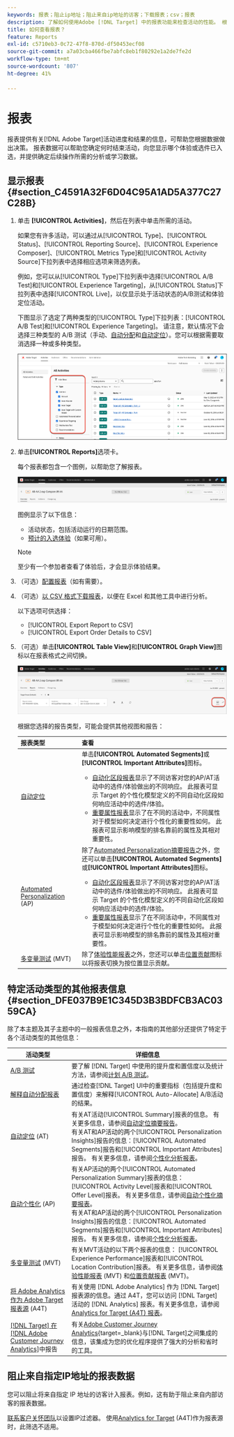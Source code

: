 ```yaml
---
keywords: 报表；阻止ip地址；阻止来自ip地址的访客；下载报表；csv；报表
description: 了解如何使用Adobe [!DNL Target] 中的报表功能来检查活动的性能。 根据您的数据做出更好的决策以提高ROI。
title: 如何查看报表？
feature: Reports
exl-id: c5710eb3-0c72-47f8-870d-df50453ecf08
source-git-commit: a7a03cba466fbe7abfc8eb1f80292e1a2de7fe2d
workflow-type: tm+mt
source-wordcount: '807'
ht-degree: 41%

---
```


# 报表

报表提供有关[!DNL Adobe Target]活动进度和结果的信息，可帮助您根据数据做出决策。 报表数据可以帮助您确定何时结束活动，向您显示哪个体验或选件已入选，并提供确定后续操作所需的分析或学习数据。

## 显示报表 {#section_C4591A32F6D04C95A1AD5A377C27C28B}

1. 单击 **[!UICONTROL Activities]**，然后在列表中单击所需的活动。

   如果您有许多活动，可以通过从[!UICONTROL Type]、[!UICONTROL Status]、[!UICONTROL Reporting Source]、[!UICONTROL Experience Composer]、[!UICONTROL Metrics Type]和[!UICONTROL Activity Source]下拉列表中选择相应选项来筛选列表。

   例如，您可以从[!UICONTROL Type]下拉列表中选择[!UICONTROL A/B Test]和[!UICONTROL Experience Targeting]，从[!UICONTROL Status]下拉列表中选择[!UICONTROL Live]，以仅显示处于活动状态的A/B测试和体验定位活动。

   下图显示了选定了两种类型的[!UICONTROL Type]下拉列表：[!UICONTROL A/B Test]和[!UICONTROL Experience Targeting]。 请注意，默认情况下会选择三种类型的 A/B 测试（手动、[自动分配](/help/main/c-activities/automated-traffic-allocation/automated-traffic-allocation.md)和[自动定位](/help/main/c-activities/auto-target/auto-target-to-optimize.md)）。您可以根据需要取消选择一种或多种类型。

   ![按类型筛选报表](/help/main/c-reports/assets/report_filters-new.png)

1. 单击&#x200B;**[!UICONTROL Reports]**&#x200B;选项卡。

   每个报表都包含一个图例，以帮助您了解报表。

   ![报表图例](/help/main/c-reports/assets/report_menu_bar-new.png)

   图例显示了以下信息：

   * 活动状态，包括活动运行的日期范围。
   * [预计的入选体验](/help/main/c-activities/automated-traffic-allocation/determine-winner.md)（如果可用）。

   >[!NOTE]
   >
   >至少有一个参加者查看了体验后，才会显示体验结果。

1. （可选）[配置报表](/help/main/c-reports/c-report-settings/report-settings.md#concept_4BB6A7FDAB6F4806A632F9CD989B8BFA)（如有需要）。
1. （可选）[以 CSV 格式下载报表](/help/main/c-reports/c-report-settings/downloading-data-in-csv-file.md)，以便在 Excel 和其他工具中进行分析。

   以下选项可供选择：

   * [!UICONTROL Export Report to CSV]
   * [!UICONTROL Export Order Details to CSV]

1. （可选）单击&#x200B;**[!UICONTROL Table View]**&#x200B;和&#x200B;**[!UICONTROL Graph View]**&#x200B;图标以在报表格式之间切换。

   ![表和图形视图图标](/help/main/c-reports/assets/table-and-graph-icons.png)

   根据您选择的报告类型，可能会提供其他视图和报告：

   | 报表类型 | 查看 |
   | --- | --- |
   | [自动定位](/help/main/c-activities/auto-target/auto-target-to-optimize.md) | 单击&#x200B;**[!UICONTROL Automated Segments]**&#x200B;或&#x200B;**[!UICONTROL Important Attributes]**&#x200B;图标。<ul><li>[自动化区段报表](/help/main/c-reports/c-personalization-insights-reports/automated-segments-report.md)显示了不同访客对您的AP/AT活动中的选件/体验做出的不同响应。 此报表可显示 Target 的个性化模型定义的不同自动化区段如何响应活动中的选件/体验。</li><li>[重要属性报表](/help/main/c-reports/c-personalization-insights-reports/important-attributes-report.md)显示了在不同的活动中，不同属性对于模型如何决定进行个性化的重要性如何。 此报表可显示影响模型的排名靠前的属性及其相对重要性。</li></ul> |
   | [Automated Personalization](/help/main/c-activities/t-automated-personalization/automated-personalization.md) (AP) | 除了[Automated Personalization摘要报告](/help/main/c-reports/personalization-reports/reports-ap.md)之外，您还可以单击&#x200B;**[!UICONTROL Automated Segments]**&#x200B;或&#x200B;**[!UICONTROL Important Attributes]**&#x200B;图标。<ul><li>[自动化区段报表](/help/main/c-reports/c-personalization-insights-reports/automated-segments-report.md)显示了不同访客对您的AP/AT活动中的选件/体验做出的不同响应。 此报表可显示 Target 的个性化模型定义的不同自动化区段如何响应活动中的选件/体验。</li><li>[重要属性报表](/help/main/c-reports/c-personalization-insights-reports/important-attributes-report.md)显示了在不同活动中，不同属性对于模型如何决定进行个性化的重要性如何。 此报表可显示影响模型的排名靠前的属性及其相对重要性。</li></ul> |
   | [多变量测试](/help/main/c-activities/c-multivariate-testing/multivariate-testing.md) (MVT) | 除了[体验性能报表](/help/main/c-reports/multivariate-test-reports/experience-performance-report.md)之外，您还可以单击[位置贡献](/help/main/c-reports/multivariate-test-reports/location-contribution-report.md)图标以将报表切换为按位置显示贡献。 |

## 特定活动类型的其他报表信息 {#section_DFE037B9E1C345D3B3BDFCB3AC0359CA}

除了本主题及其子主题中的一般报表信息之外，本指南的其他部分还提供了特定于各个活动类型的其他信息：

| 活动类型 | 详细信息 |
|--- |--- |
| [A/B 测试](/help/main/c-activities/t-test-ab/test-ab.md) | 要了解 [!DNL Target] 中使用的提升度和置信度以及统计方法，请参阅[计划 A/B 测试](/help/main/c-activities/t-test-ab/sample-size-determination.md)。 |
| [解释自动分配报表](/help/main/c-activities/automated-traffic-allocation/determine-winner.md) | 通过检查[!DNL Target] UI中的重要指标（包括提升度和置信度）来解释[!UICONTROL Auto-Allocate] A/B活动的结果。 |
| [自动定位](/help/main/c-activities/auto-target/auto-target-to-optimize.md) (AT) | 有关AT活动[!UICONTROL Summary]报表的信息。 有关更多信息，请参阅[自动定位摘要报告](/help/main/c-reports/personalization-reports/auto-target-summary-report.md)。<br>有关AT和AP活动的两个[!UICONTROL Personalization Insights]报告的信息：[!UICONTROL Automated Segments]报告和[!UICONTROL Important Attributes]报告。 有关更多信息，请参阅[个性化分析报表](/help/main/c-reports/c-personalization-insights-reports/personalization-insights-reports.md)。 |
| [自动个性化](/help/main/c-activities/t-automated-personalization/automated-personalization.md) (AP) | 有关AP活动的两个[!UICONTROL Automated Personalization Summary]报表的信息： [!UICONTROL Activity Level]报表和[!UICONTROL Offer Level]报表。 有关更多信息，请参阅[自动个性化摘要报表](/help/main/c-reports/personalization-reports/reports-ap.md)。<br>有关AT和AP活动的两个[!UICONTROL Personalization Insights]报告的信息：[!UICONTROL Automated Segments]报告和[!UICONTROL Important Attributes]报告。 有关更多信息，请参阅[个性化分析报表](/help/main/c-reports/c-personalization-insights-reports/personalization-insights-reports.md)。 |
| [多变量测试](/help/main/c-activities/c-multivariate-testing/multivariate-testing.md) (MVT) | 有关MVT活动的以下两个报表的信息： [!UICONTROL Experience Performance]报表和[!UICONTROL Location Contribution]报表。 有关更多信息，请参阅[体验性能报表](/help/main/c-reports/multivariate-test-reports/experience-performance-report.md) (MVT) 和[位置贡献报表](/help/main/c-reports/multivariate-test-reports/location-contribution-report.md) (MVT)。 |
| [将 Adobe Analytics 作为 Adobe Target 报表源](/help/main/c-integrating-target-with-mac/a4t/a4t.md) (A4T) | 有关使用 [!DNL Adobe Analytics] 作为 [!DNL Target] 报表源的信息。通过 A4T，您可以访问 [!DNL Target] 活动的 [!DNL Analytics] 报表。有关更多信息，请参阅 [Analytics for Target (A4T) 报表](/help/main/c-reports/analytics-for-target-a4t-reporting.md)。 |
| [[!DNL Target] 在 [!DNL Adobe Customer Journey Analytics]](/help/main/c-integrating-target-with-mac/cja/target-reporting-in-cja.md)中报告 | 有关[Adobe Customer Journey Analytics](https://experienceleague.adobe.com/en/docs/customer-journey-analytics){target=_blank}与[!DNL Target]之间集成的信息，该集成为您的优化程序提供了强大的分析和省时的工具。 |

## 阻止来自指定IP地址的报表数据

您可以阻止将来自指定 IP 地址的访客计入报表。例如，这有助于阻止来自内部访客的报表数据。

[联系客户关怀团队](/help/main/cmp-resources-and-contact-information.md#reference_ACA3391A00EF467B87930A450050077C)以设置IP过滤器。 使用[Analytics for Target](/help/main/c-integrating-target-with-mac/a4t/a4t.md#concept_7540C8C04259434AB6EE33B09F47A1DE) (A4T)作为报表源时，此筛选不适用。
